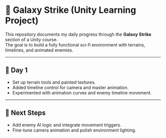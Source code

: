 # 🚀 Galaxy Strike (Unity Learning Project)

This repository documents my daily progress through the **Galaxy Strike** section of a Unity course.  
The goal is to build a fully functional sci-fi environment with terrains, timelines, and animated enemies.

---

## 📅 Day 1
- Set up terrain tools and painted textures.  
- Added timeline control for camera and master animation.  
- Experimented with animation curves and enemy timeline movement.

---

## 🧠 Next Steps
- Add enemy AI logic and integrate movement triggers.  
- Fine-tune camera animation and polish environment lighting.
